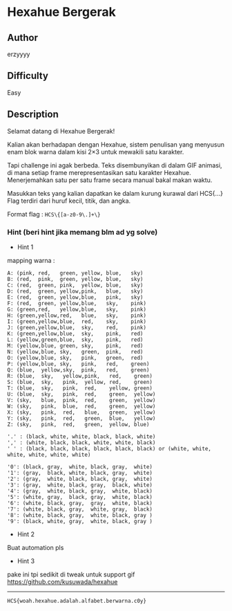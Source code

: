 # Hexahue Bergerak

## Author

erzyyyy

## Difficulty
Easy

## Description

Selamat datang di Hexahue Bergerak!

Kalian akan berhadapan dengan Hexahue, sistem penulisan yang menyusun enam blok warna dalam kisi 2×3 untuk mewakili satu karakter.

Tapi challenge ini agak berbeda. Teks disembunyikan di dalam GIF animasi, di mana setiap frame merepresentasikan satu karakter Hexahue. Menerjemahkan satu per satu frame secara manual bakal makan waktu.

Masukkan teks yang kalian dapatkan ke dalam kurung kurawal dari HCS{...}
Flag terdiri dari huruf kecil, titik, dan angka.

Format flag : `HCS\{[a-z0-9\.]+\}`

### Hint (beri hint jika memang blm ad yg solve)

- Hint 1
  
mapping warna :
```
A: (pink, red,   green, yellow, blue,   sky)
B: (red,  pink,  green, yellow, blue,   sky)
C: (red,  green, pink,  yellow, blue,   sky)
D: (red,  green, yellow,pink,   blue,   sky)
E: (red,  green, yellow,blue,   pink,   sky)
F: (red,  green, yellow,blue,   sky,    pink)
G: (green,red,   yellow,blue,   sky,    pink)
H: (green,yellow,red,   blue,   sky,    pink)
I: (green,yellow,blue,  red,    sky,    pink)
J: (green,yellow,blue,  sky,    red,    pink)
K: (green,yellow,blue,  sky,    pink,   red)
L: (yellow,green,blue,  sky,    pink,   red)
M: (yellow,blue, green, sky,    pink,   red)
N: (yellow,blue, sky,   green,  pink,   red)
O: (yellow,blue, sky,   pink,   green,  red)
P: (yellow,blue, sky,   pink,   red,    green)
Q: (blue,  yellow,sky,  pink,   red,    green)
R: (blue,  sky,   yellow,pink,   red,    green)
S: (blue,  sky,   pink,  yellow, red,    green)
T: (blue,  sky,   pink,  red,    yellow, green)
U: (blue,  sky,   pink,  red,    green,  yellow)
V: (sky,   blue,  pink,  red,    green,  yellow)
W: (sky,   pink,  blue,  red,    green,  yellow)
X: (sky,   pink,  red,   blue,   green,  yellow)
Y: (sky,   pink,  red,   green,  blue,   yellow)
Z: (sky,   pink,  red,   green,  yellow, blue)

'.' : (black, white, white, black, black, white)
',' : (white, black, black, white, white, black)
' ' : (black, black, black, black, black, black) or (white, white, white, white, white, white)

'0': (black, gray,  white, black, gray,  white)
'1': (gray,  black, white, black, gray,  white)
'2': (gray,  white, black, black, gray,  white)
'3': (gray,  white, black, gray,  black, white)
'4': (gray,  white, black, gray,  white, black)
'5': (white, gray,  black, gray,  white, black)
'6': (white, black, gray,  gray,  white, black)
'7': (white, black, gray,  white, gray,  black)
'8': (white, black, gray,  white, black, gray )
'9': (black, white, gray,  white, black, gray )
```

- Hint 2
  
Buat automation pls

- Hint 3
  
pake ini tpi sedikit di tweak untuk support gif
https://github.com/kusuwada/hexahue

---

`HCS{woah.hexahue.adalah.alfabet.berwarna.c0y}`


